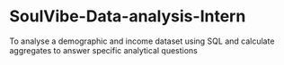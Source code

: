 # SoulVibe-Data-analysis-Intern
 To analyse a demographic and income dataset using SQL and calculate aggregates to answer specific analytical questions
